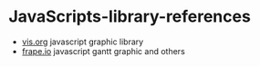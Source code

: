 # JavaScripts-library-references


* [vis.org](http://visjs.org) javascript graphic library
* [frape.io](https://frappe.io) javascript gantt graphic and others
